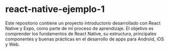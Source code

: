 # react-native-ejemplo-1
Este repositorio contiene un proyecto introductorio desarrollado con React Native y Expo, como parte de mi proceso de aprendizaje.  El objetivo es comprender los fundamentos de React Native, su estructura, principales componentes y buenas prácticas en el desarrollo de apps para Android, iOS y Web.
